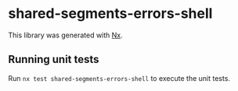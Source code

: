 # shared-segments-errors-shell

This library was generated with [Nx](https://nx.dev).

## Running unit tests

Run `nx test shared-segments-errors-shell` to execute the unit tests.
